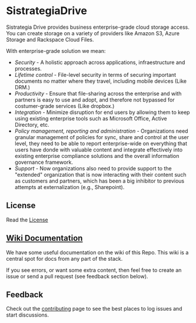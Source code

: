SistrategiaDrive
==================
Sistrategia Drive provides business enterprise-grade cloud storage access. You can create storage on a variety of providers like Amazon S3, Azure Storage and Rackspace Cloud Files.

With enterprise-grade solution we mean:

* *Security* - A holistic approach across applications, infraestructure and processes.
* *Lifetime control* - File-level security in terms of securing important documents no matter where they travel, including mobile devices (Like DRM.)
* *Productivity* - Ensure that file-sharing across the enterprise and with partners is easy to use and adopt, and therefore not bypassed for costumer-grade services (Like dropbox.)
* *Integration* - Minimize disruption for end users by allowing them to keep using existing enterprise tools such as Microsoft Office, Active Directory, etc.
* *Policy management, reporting and administration* - Organizations need granular management of policies for sync, share and control at the user level, they need to be able to report enterprise-wide on everything that users have donde with valuable content and integrate effectively into existing enterprise compliance solutions and the overall information governance framework.
* *Support* - Now organizations also need to provide support to the "extended" organization that is now interacting with their content such as customers and partners, which has been a big inhibitor to previous attempts at externalization (e.g., Sharepoint). 

## License
Read the [License](./LICENSE)

## [Wiki Documentation](https://github.com/Sistrategia/SistrategiaDrive/wiki)
We have some useful documentation on the wiki of this Repo. This wiki is a central spot for docs from any part of the stack.

If you see errors, or want some extra content, then feel free to create an issue or send a pull request (see feedback section below).

## Feedback

Check out the [contributing](CONTRIBUTING.md) page to see the best places to log issues and start discussions.
